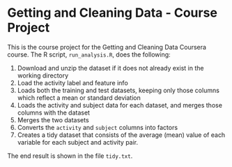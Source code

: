 # Getting and Cleaning Data - Course Project

This is the course project for the Getting and Cleaning Data Coursera course.
The R script, `run_analysis.R`, does the following:
    
1. Download and unzip the dataset if it does not already exist in the working directory
2. Load the activity label and feature info
3. Loads both the training and test datasets, keeping only those columns which
reflect a mean or standard deviation
4. Loads the activity and subject data for each dataset, and merges those
columns with the dataset
5. Merges the two datasets
6. Converts the `activity` and `subject` columns into factors
7. Creates a tidy dataset that consists of the average (mean) value of each
variable for each subject and activity pair.

The end result is shown in the file `tidy.txt`.